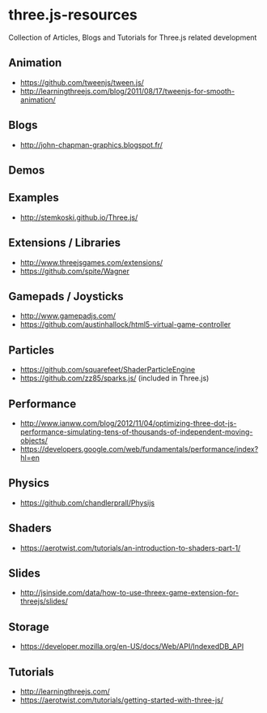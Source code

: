 # three.js-resources
Collection of Articles, Blogs and Tutorials for Three.js related development

## Animation
* https://github.com/tweenjs/tween.js/
* http://learningthreejs.com/blog/2011/08/17/tweenjs-for-smooth-animation/

## Blogs
* http://john-chapman-graphics.blogspot.fr/

## Demos

## Examples
* http://stemkoski.github.io/Three.js/

## Extensions / Libraries
* http://www.threejsgames.com/extensions/
* https://github.com/spite/Wagner

## Gamepads / Joysticks
* http://www.gamepadjs.com/
* https://github.com/austinhallock/html5-virtual-game-controller

## Particles
* https://github.com/squarefeet/ShaderParticleEngine
* https://github.com/zz85/sparks.js/ (included in Three.js)

## Performance
* http://www.ianww.com/blog/2012/11/04/optimizing-three-dot-js-performance-simulating-tens-of-thousands-of-independent-moving-objects/
* https://developers.google.com/web/fundamentals/performance/index?hl=en

## Physics
* https://github.com/chandlerprall/Physijs

## Shaders
* https://aerotwist.com/tutorials/an-introduction-to-shaders-part-1/

## Slides
* http://jsinside.com/data/how-to-use-threex-game-extension-for-threejs/slides/

## Storage
* https://developer.mozilla.org/en-US/docs/Web/API/IndexedDB_API

## Tutorials
* http://learningthreejs.com/
* https://aerotwist.com/tutorials/getting-started-with-three-js/
